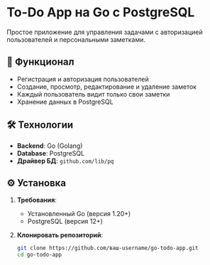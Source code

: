 # To-Do App на Go с PostgreSQL

Простое приложение для управления задачами с авторизацией пользователей и персональными заметками.

## 📌 Функционал

- Регистрация и авторизация пользователей
- Создание, просмотр, редактирование и удаление заметок
- Каждый пользователь видит только свои заметки
- Хранение данных в PostgreSQL

## 🛠 Технологии

- **Backend**: Go (Golang)
- **Database**: PostgreSQL
- **Драйвер БД**: `github.com/lib/pq`

## ⚙️ Установка

1. **Требования**:
   - Установленный Go (версия 1.20+)
   - PostgreSQL (версия 12+)

2. **Клонировать репозиторий**:

   ```bash
   git clone https://github.com/ваш-username/go-todo-app.git
   cd go-todo-app
